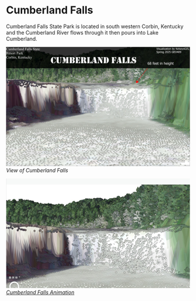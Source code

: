 # Cumberland Falls

Cumberland Falls State Park is located in south western Corbin, Kentucky and the Cumberland River flows through it then pours into Lake Cumberland. 

![View of Cumberland Falls](view-of-cf.jpg)  
_View of Cumberland Falls_

![Screenshot of animationn](animation.jpg)  
_[Cumberland Falls Animation](https://youtu.be/i7pcMbHl9oI)_
